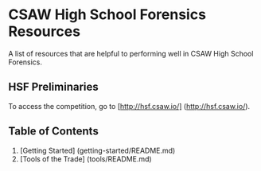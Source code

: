 # CSAW High School Forensics Resources
A list of resources that are helpful to performing well in CSAW High School Forensics.

## HSF Preliminaries
To access the competition, go to [http://hsf.csaw.io/] (http://hsf.csaw.io/).

## Table of Contents
1. [Getting Started] (getting-started/README.md)
2. [Tools of the Trade] (tools/README.md)
